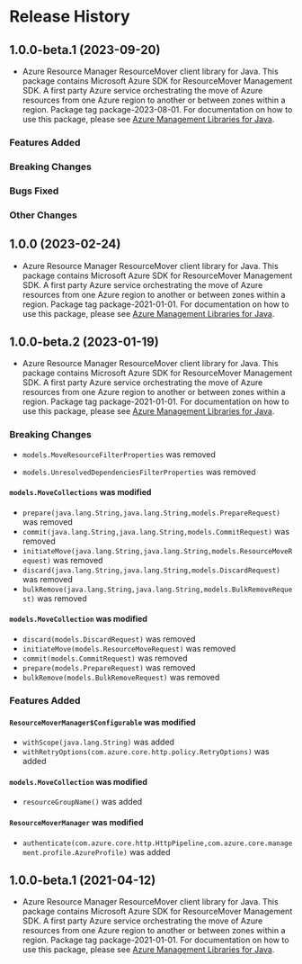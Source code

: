 # Release History

## 1.0.0-beta.1 (2023-09-20)

- Azure Resource Manager ResourceMover client library for Java. This package contains Microsoft Azure SDK for ResourceMover Management SDK. A first party Azure service orchestrating the move of Azure resources from one Azure region to another or between zones within a region. Package tag package-2023-08-01. For documentation on how to use this package, please see [Azure Management Libraries for Java](https://aka.ms/azsdk/java/mgmt).

### Features Added

### Breaking Changes

### Bugs Fixed

### Other Changes

## 1.0.0 (2023-02-24)

- Azure Resource Manager ResourceMover client library for Java. This package contains Microsoft Azure SDK for ResourceMover Management SDK. A first party Azure service orchestrating the move of Azure resources from one Azure region to another or between zones within a region. Package tag package-2021-01-01. For documentation on how to use this package, please see [Azure Management Libraries for Java](https://aka.ms/azsdk/java/mgmt).

## 1.0.0-beta.2 (2023-01-19)

- Azure Resource Manager ResourceMover client library for Java. This package contains Microsoft Azure SDK for ResourceMover Management SDK. A first party Azure service orchestrating the move of Azure resources from one Azure region to another or between zones within a region. Package tag package-2021-01-01. For documentation on how to use this package, please see [Azure Management Libraries for Java](https://aka.ms/azsdk/java/mgmt).

### Breaking Changes

* `models.MoveResourceFilterProperties` was removed

* `models.UnresolvedDependenciesFilterProperties` was removed

#### `models.MoveCollections` was modified

* `prepare(java.lang.String,java.lang.String,models.PrepareRequest)` was removed
* `commit(java.lang.String,java.lang.String,models.CommitRequest)` was removed
* `initiateMove(java.lang.String,java.lang.String,models.ResourceMoveRequest)` was removed
* `discard(java.lang.String,java.lang.String,models.DiscardRequest)` was removed
* `bulkRemove(java.lang.String,java.lang.String,models.BulkRemoveRequest)` was removed

#### `models.MoveCollection` was modified

* `discard(models.DiscardRequest)` was removed
* `initiateMove(models.ResourceMoveRequest)` was removed
* `commit(models.CommitRequest)` was removed
* `prepare(models.PrepareRequest)` was removed
* `bulkRemove(models.BulkRemoveRequest)` was removed

### Features Added

#### `ResourceMoverManager$Configurable` was modified

* `withScope(java.lang.String)` was added
* `withRetryOptions(com.azure.core.http.policy.RetryOptions)` was added

#### `models.MoveCollection` was modified

* `resourceGroupName()` was added

#### `ResourceMoverManager` was modified

* `authenticate(com.azure.core.http.HttpPipeline,com.azure.core.management.profile.AzureProfile)` was added

## 1.0.0-beta.1 (2021-04-12)

- Azure Resource Manager ResourceMover client library for Java. This package contains Microsoft Azure SDK for ResourceMover Management SDK. A first party Azure service orchestrating the move of Azure resources from one Azure region to another or between zones within a region. Package tag package-2021-01-01. For documentation on how to use this package, please see [Azure Management Libraries for Java](https://aka.ms/azsdk/java/mgmt).
